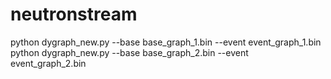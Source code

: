 # neutronstream

python dygraph_new.py --base base_graph_1.bin --event event_graph_1.bin
python dygraph_new.py --base base_graph_2.bin --event event_graph_2.bin
